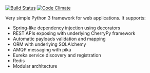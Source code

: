 [![Build Status](https://travis-ci.org/mkorman9/framepy.svg?branch=master)](https://travis-ci.org/mkorman9/framepy)
[![Code Climate](https://codeclimate.com/github/mkorman9/framepy/badges/gpa.svg)](https://codeclimate.com/github/mkorman9/framepy)

Very simple Python 3 framework for web applications. It supports:
* Spring-like dependency injection using decorators
* REST APIs exposing with underlying CherryPy framework
* Automatic payloads validation and mapping
* ORM with underlying SQLAlchemy
* AMQP messaging with pika
* Eureka service discovery and registration
* Redis
* Modular architecture
